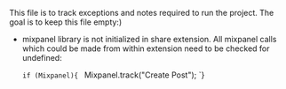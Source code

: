 This file is to track exceptions and notes required to run the project. The goal is to keep this file empty:)
    
- mixpanel library is not initialized in share extension. All mixpanel calls which could be made from within extension need to be checked for undefined:


    `if (Mixpanel){
    `        Mixpanel.track("Create Post");
    `}
